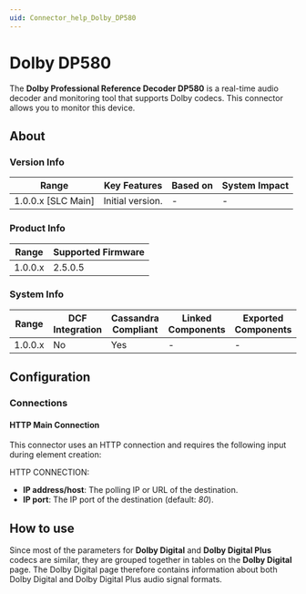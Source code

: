 ```yaml
---
uid: Connector_help_Dolby_DP580
---
```


# Dolby DP580

The **Dolby Professional Reference Decoder DP580** is a real-time audio decoder and monitoring tool that supports Dolby codecs. This connector allows you to monitor this device.

## About

### Version Info

| Range                | Key Features     | Based on     | System Impact     |
|----------------------|------------------|--------------|-------------------|
| 1.0.0.x [SLC Main]   | Initial version. | -            | -                 |

### Product Info

| Range     | Supported Firmware     |
|-----------|------------------------|
| 1.0.0.x   | 2.5.0.5                |

### System Info

| Range     | DCF Integration     | Cassandra Compliant     | Linked Components     | Exported Components     |
|-----------|---------------------|-------------------------|-----------------------|-------------------------|
| 1.0.0.x   | No                  | Yes                     | -                     | -                       |

## Configuration

### Connections

#### HTTP Main Connection

This connector uses an HTTP connection and requires the following input during element creation:

HTTP CONNECTION:

- **IP address/host**: The polling IP or URL of the destination.
- **IP port**: The IP port of the destination (default: *80*).

## How to use

Since most of the parameters for **Dolby Digital** and **Dolby Digital Plus** codecs are similar, they are grouped together in tables on the **Dolby Digital** page. The Dolby Digital page therefore contains information about both Dolby Digital and Dolby Digital Plus audio signal formats.
